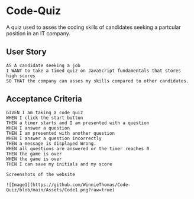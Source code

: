 # Code-Quiz
A quiz used to asses the coding skills of candidates seeking a partcular position in an IT company.

## User Story

```
AS A candidate seeking a job
I WANT to take a timed quiz on JavaScript fundamentals that stores high scores
SO THAT the company can asses my skills compared to other candidates.
```

## Acceptance Criteria

```
GIVEN I am taking a code quiz
WHEN I click the start button
THEN a timer starts and I am presented with a question
WHEN I answer a question
THEN I am presented with another question
WHEN I answer a question incorrectly
THEN a message is displayed Wrong.
WHEN all questions are answered or the timer reaches 0
THEN the game is over
WHEN the game is over
THEN I can save my initials and my score

Screenshots of the website

![Image1](https://github.com/WinnieThomas/Code-Quiz/blob/main/Assets/Code1.png?raw=true)

